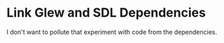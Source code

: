 # Link Glew and SDL Dependencies

I don't want to pollute that experiment with code from the dependencies.
